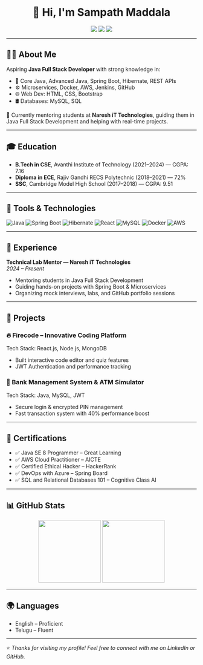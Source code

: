 <h1 align="center">👋 Hi, I'm Sampath Maddala</h1>

<p align="center">
  <a href="mailto:maddalasampath0@gmail.com"><img src="https://img.shields.io/badge/email-maddalasampath0@gmail.com-red?style=for-the-badge&logo=gmail"></a>
  <a href="https://www.linkedin.com/in/sampath-maddala-20a876234"><img src="https://img.shields.io/badge/LinkedIn-Sampath%20Maddala-blue?style=for-the-badge&logo=linkedin"></a>
  <a href="https://github.com/sampath517"><img src="https://img.shields.io/github/followers/sampath517?style=for-the-badge&logo=github"></a>
</p>

---

## 👨‍💻 About Me

Aspiring **Java Full Stack Developer** with strong knowledge in:

- 🧠 Core Java, Advanced Java, Spring Boot, Hibernate, REST APIs
- ⚙️ Microservices, Docker, AWS, Jenkins, GitHub
- 🌐 Web Dev: HTML, CSS, Bootstrap
- 🛢️ Databases: MySQL, SQL

🚀 Currently mentoring students at **Naresh iT Technologies**, guiding them in Java Full Stack Development and helping with real-time projects.

---

## 🎓 Education

- **B.Tech in CSE**, Avanthi Institute of Technology (2021–2024) — CGPA: 7.16  
- **Diploma in ECE**, Rajiv Gandhi RECS Polytechnic (2018–2021) — 72%  
- **SSC**, Cambridge Model High School (2017–2018) — CGPA: 9.51  

---

## 🔧 Tools & Technologies

![Java](https://img.shields.io/badge/Java-ED8B00?style=for-the-badge&logo=java&logoColor=white)
![Spring Boot](https://img.shields.io/badge/Spring_Boot-6DB33F?style=for-the-badge&logo=spring-boot&logoColor=white)
![Hibernate](https://img.shields.io/badge/Hibernate-59666C?style=for-the-badge&logo=hibernate&logoColor=white)
![React](https://img.shields.io/badge/React.js-61DAFB?style=for-the-badge&logo=react&logoColor=white)
![MySQL](https://img.shields.io/badge/MySQL-00758F?style=for-the-badge&logo=mysql)
![Docker](https://img.shields.io/badge/Docker-2496ED?style=for-the-badge&logo=docker)
![AWS](https://img.shields.io/badge/AWS-FF9900?style=for-the-badge&logo=amazon-aws&logoColor=white)

---

## 💼 Experience

**Technical Lab Mentor — Naresh iT Technologies**  
*2024 – Present*

- Mentoring students in Java Full Stack Development
- Guiding hands-on projects with Spring Boot & Microservices
- Organizing mock interviews, labs, and GitHub portfolio sessions

---

## 🧪 Projects

### 🔥 Firecode – Innovative Coding Platform
Tech Stack: React.js, Node.js, MongoDB  
- Built interactive code editor and quiz features  
- JWT Authentication and performance tracking  

### 🏦 Bank Management System & ATM Simulator
Tech Stack: Java, MySQL, JWT  
- Secure login & encrypted PIN management  
- Fast transaction system with 40% performance boost  

---

## 📜 Certifications

- ✅ Java SE 8 Programmer – Great Learning  
- ✅ AWS Cloud Practitioner – AICTE  
- ✅ Certified Ethical Hacker – HackerRank  
- ✅ DevOps with Azure – Spring Board  
- ✅ SQL and Relational Databases 101 – Cognitive Class AI  

---

## 📊 GitHub Stats

<p align="center">
  <img src="https://github-readme-stats.vercel.app/api?username=sampath517&show_icons=true&theme=radical" height="165">
  <img src="https://github-readme-stats.vercel.app/api/top-langs/?username=sampath517&layout=compact&theme=radical" height="165">
</p>

---

## 🌍 Languages

- English – Proficient  
- Telugu – Fluent  

---

⭐️ *Thanks for visiting my profile! Feel free to connect with me on LinkedIn or GitHub.*

